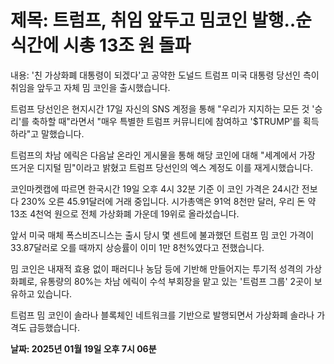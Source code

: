 # **제목: 트럼프, 취임 앞두고 밈코인 발행‥순식간에 시총 13조 원 돌파**

  내용: '친 가상화폐 대통령이 되겠다'고 공약한 도널드 트럼프 미국 대통령 당선인 측이 취임을 앞두고 자체 밈 코인을 출시했습니다. 

트럼프 당선인은 현지시간 17일 자신의 SNS 계정을 통해 "우리가 지지하는 모든 것 '승리'를 축하할 때"라면서 "매우 특별한 트럼프 커뮤니티에 참여하고 '$TRUMP'를 획득하라"고 말했습니다. 

트럼프의 차남 에릭은 다음날 온라인 게시물을 통해 해당 코인에 대해 "세계에서 가장 뜨거운 디지털 밈"이라고 밝혔고 트럼프 당선인의 엑스 계정도 이를 재게시했습니다. 

코인마켓캡에 따르면 한국시간 19일 오후 4시 32분 기준 이 코인 가격은 24시간 전보다 230% 오른 45.91달러에 거래 중입니다. 시가총액은 91억 8천만 달러, 우리 돈 약 13조 4천억 원으로 전체 가상화폐 가운데 19위로 올라섰습니다. 

앞서 미국 매체 폭스비즈니스는 출시 당시 몇 센트에 불과했던 트럼프 밈 코인 가격이 33.87달러로 오를 때까지 상승률이 이미 1만 8천%였다고 전했습니다. 

밈 코인은 내재적 효용 없이 패러디나 농담 등에 기반해 만들어지는 투기적 성격의 가상화폐로, 유통량의 80%는 차남 에릭이 수석 부회장을 맡고 있는 '트럼프 그룹' 2곳이 보유하고 있습니다. 

트럼프 밈 코인이 솔라나 블록체인 네트워크를 기반으로 발행되면서 가상화폐 솔라나 가격도 급등했습니다.

  **날짜: 2025년 01월 19일 오후 7시 06분**